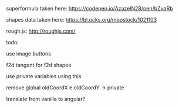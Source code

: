 superformula taken here: https://codepen.io/AzazelN28/pen/bZvqRb

shapes data taken here: https://bl.ocks.org/mbostock/1021103

rough.js: http://roughjs.com/

todo:

use image buttons

f2d tangent for f2d shapes

use private variables using this

remove global oldCoordX e oldCoordY -> private

translate from vanilla to angular?

